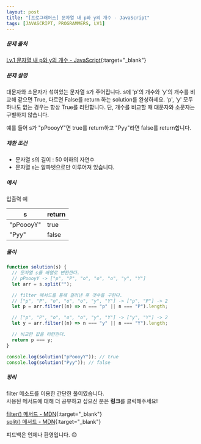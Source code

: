 ```yaml
---
layout: post
title: "[프로그래머스] 문자열 내 p와 y의 개수 - JavaScript"
tags: [JAVASCRIPT, PROGRAMMERS, LV1]
---
```


##### 문제 출처

[Lv.1 문자열 내 p와 y의 개수 - JavaScript](https://programmers.co.kr/learn/courses/30/lessons/12916?language=javascript){:target="\_blank"}

##### 문제 설명

대문자와 소문자가 섞여있는 문자열 s가 주어집니다. s에 'p'의 개수와 'y'의 개수를 비교해 같으면 True, 다르면 False를 return 하는 solution를 완성하세요. 'p', 'y' 모두 하나도 없는 경우는 항상 True를 리턴합니다. 단, 개수를 비교할 때 대문자와 소문자는 구별하지 않습니다.

예를 들어 s가 "pPoooyY"면 true를 return하고 "Pyy"라면 false를 return합니다.

##### 제한 조건

- 문자열 s의 길이 : 50 이하의 자연수
- 문자열 s는 알파벳으로만 이루어져 있습니다.

##### 예시

입출력 예

| s         | return |
| --------- | ------ |
| "pPoooyY" | true   |
| "Pyy"     | false  |

##### 풀이

```javascript
function solution(s) {
  // 문자열 s를 배열로 변환한다.
  // pPoooyY -> ["p", "P", "o", "o", "o", "y", "Y"]
  let arr = s.split("");

  // filter 메서드를 통해 걸러낸 후 갯수를 구한다.
  // ["p", "P", "o", "o", "o", "y", "Y"] -> ["p", "P"] -> 2
  let p = arr.filter((n) => n === "p" || n === "P").length;

  // ["p", "P", "o", "o", "o", "y", "Y"] -> ["y", "Y"] -> 2
  let y = arr.filter((n) => n === "y" || n === "Y").length;

  // 비교한 값을 리턴한다.
  return p === y;
}

console.log(solution("pPoooyY")); // true
console.log(solution("Pyy")); // false
```

##### 정리

filter 메소드를 이용한 간단한 풀이였습니다.<br />
사용된 메서드에 대해 더 공부하고 싶으신 분은 **링크**를 클릭해주세요!

[filter() 메서드 - MDN](https://developer.mozilla.org/ko/docs/Web/JavaScript/Reference/Global_Objects/Array/filter){:target="\_blank"} <br />
[split() 메서드 - MDN](https://developer.mozilla.org/ko/docs/Web/JavaScript/Reference/Global_Objects/String/split){:target="\_blank"}

피드백은 언제나 환영입니다. 😊
